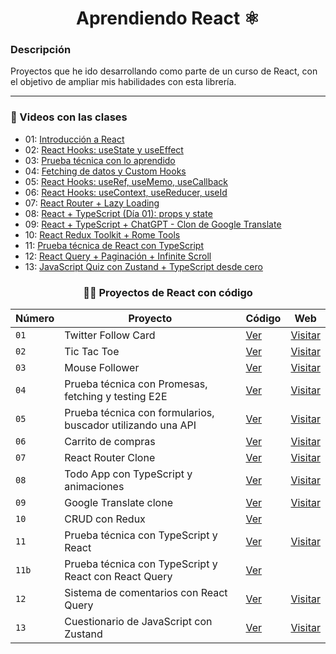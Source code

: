 <div align='center'>

# Aprendiendo React ⚛️

</div>

### Descripción

Proyectos que he ido desarrollando como parte de un curso de React, con el objetivo de ampliar mis habilidades con esta librería.

<hr>

### 🎥 Videos con las clases

- 01: [Introducción a React](https://www.youtube.com/watch?v=7iobxzd_2wY)
- 02: [React Hooks: useState y useEffect](https://www.youtube.com/watch?v=qkzcjwnueLA&feature=youtu.be)
- 03: [Prueba técnica con lo aprendido](https://www.youtube.com/watch?v=XYpadB4VadY&feature=youtu.be)
- 04: [Fetching de datos y Custom Hooks](https://youtu.be/x-LcbVw99o8)
- 05: [React Hooks: useRef, useMemo, useCallback](https://youtu.be/GOEiMwDJ3lc)
- 06: [React Hooks: useContext, useReducer, useId](https://www.youtube.com/watch?v=B9tDYAZZxcE)
- 07: [React Router + Lazy Loading](https://www.youtube.com/watch?v=K2NcGYajvY4)
- 08: [React + TypeScript (Día 01): props y state](https://www.youtube.com/watch?v=4lAYfsq-2TE)
- 09: [React + TypeScript + ChatGPT - Clon de Google Translate](https://www.youtube.com/watch?v=kZhabulNCUc)
- 10: [React Redux Toolkit + Rome Tools](https://www.youtube.com/watch?v=bEEjuwujbbU)
- 11: [Prueba técnica de React con TypeScript](https://www.youtube.com/watch?v=mNJOWXc83Y4)
- 12: [React Query + Paginación + Infinite Scroll](https://www.youtube.com/watch?v=WKfVjQUa6nE)
- 13: [JavaScript Quiz con Zustand + TypeScript desde cero](https://www.youtube.com/watch?v=p2wF2wRjcN0)

<div align='center'>

### 👨‍💻️ Proyectos de React con código

| Número | Proyecto                                                    | Código                                         | Web                                                         |
| ------ | ----------------------------------------------------------- | -------------------------------------          | ----------------------------------------------------------- |
| `01`   | Twitter Follow Card                                         | [Ver](projects/1_twitter-follow-card/)         | [Visitar](https://hesoler-twitter-follow-card.netlify.app/) |
| `02`   | Tic Tac Toe                                                 | [Ver](projects/2_tic-tac-toe/)                 | [Visitar](https://hesoler-tic-tac-toe.netlify.app/)         |
| `03`   | Mouse Follower                                              | [Ver](projects/3_mouse-follower/)              | [Visitar](https://hesoler-mouse-follower.netlify.app/)      |
| `04`   | Prueba técnica con Promesas, fetching y testing E2E         | [Ver](projects/4_prueba-tecnica/)              | [Visitar](https://hesoler-cats-app.netlify.app//)           |
| `05`   | Prueba técnica con formularios, buscador utilizando una API | [Ver](projects/5_buscador-peliculas/)          | [Visitar](https://hesoler-buscador-peliculas.netlify.app/)  |
| `06`   | Carrito de compras                                          | [Ver](projects/6_shopping-cart/)               | [Visitar](https://hesoler-carrito-compras.netlify.app/)     |
| `07`   | React Router Clone                                          | [Ver](projects/7_hesoler-router/)              | [Visitar](https://www.npmjs.com/package/hesoler-router/)    |
| `08`   | Todo App con TypeScript y animaciones                       | [Ver](projects/8_todo-app-ts/)                 | [Visitar](https://hesoler-todo-app.netlify.app/)            |
| `09`   | Google Translate clone                                      | [Ver](projects/9_google-translate-clone/)      | [Visitar](https://hesoler-translate.netlify.app/)           |
| `10`   | CRUD con Redux                                              | [Ver](projects/10_crud-react-redux/)           | <!--[Visitar](https://hesoler-crud-redux.netlify.app/)-->   |
| `11`   | Prueba técnica con TypeScript y React                       | [Ver](projects/11_typescript-prueba-tecnica/)  | [Visitar](https://hesoler-prueba-tecninca-ts.netlify.app/)  |
| `11b`  | Prueba técnica con TypeScript y React con React Query       | [Ver](projects/11b_typescript-prueba-tecnica/) |                                                             |
| `12`   | Sistema de comentarios con React Query                      | [Ver](projects/12_comments-react-query/)       | [Visitar](https://hesoler-app-comments.netlify.app/)        |
| `13`   | Cuestionario de JavaScript con Zustand                      | [Ver](projects/13_javascript-quiz-zustand/)    | [Visitar](https://hesoler-js-quiz.netlify.app/)             |

</div>
